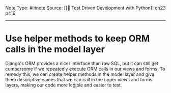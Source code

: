 Note Type: #litnote
Source: [[📖 Test Driven Development with Python]] ch23 p416

---
# Use helper methods to keep ORM calls in the model layer
Django's ORM provides a nicer interface than raw SQL, but it can still get cumbersome if we repeatedly execute ORM calls in our views and forms. To remedy this, we can create helper methods in the model layer and give them descriptive names that we can call in the upper views and forms layers, making our code more legible and easier to test.